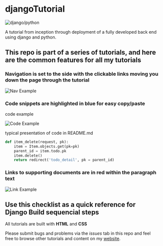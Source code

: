 # djangoTutorial
![django/python]()

A tutorial from inception through deployment of a fully developed back end using django and python.

## This repo is part of a series of tutorials, and here are the common features for all my tutorials

### Navigation is set to the side with the clickable links moving you down the page through the tutorial

![Nav Example]() 

### Code snippets are highlighted in blue for easy copy/paste

code example

![Code Example]() 

typical presentation of code in README.md

```python
def item_delete(request, pk):
    item = Item.objects.get(pk=pk)
    parent_id = item.todo.pk
    item.delete()
    return redirect('todo_detail', pk = parent_id)
```
### Links to supporting documents are in red within the paragraph text

![Link Example]()

## Use this checklist as a quick reference for Django Build sequencial steps 

All tutorials are built with **HTML** and **CSS**

Please submit bugs and problems via the *issues* tab in this repo and feel free to browse other tutorials and content
 on my [website](https://spiano.dev).
